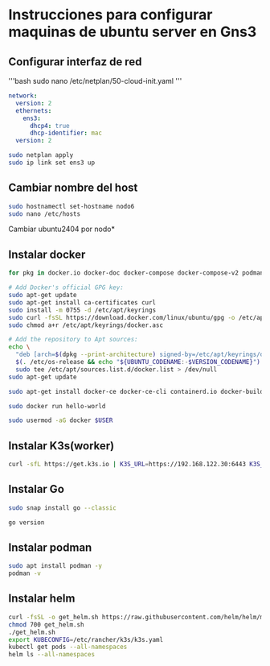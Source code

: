 # Instrucciones para configurar maquinas de ubuntu server en Gns3

## Configurar interfaz de red

'''bash
sudo nano /etc/netplan/50-cloud-init.yaml
'''

```yaml
network:
  version: 2
  ethernets:
    ens3:
      dhcp4: true
      dhcp-identifier: mac
  version: 2
```

```bash
sudo netplan apply
sudo ip link set ens3 up
```

## Cambiar nombre del host

```bash
sudo hostnamectl set-hostname nodo6
sudo nano /etc/hosts
```

Cambiar ubuntu2404 por nodo*

## Instalar docker

```bash
for pkg in docker.io docker-doc docker-compose docker-compose-v2 podman-docker containerd runc; do sudo apt-get remove $pkg; done

# Add Docker's official GPG key:
sudo apt-get update
sudo apt-get install ca-certificates curl
sudo install -m 0755 -d /etc/apt/keyrings
sudo curl -fsSL https://download.docker.com/linux/ubuntu/gpg -o /etc/apt/keyrings/docker.asc
sudo chmod a+r /etc/apt/keyrings/docker.asc

# Add the repository to Apt sources:
echo \
  "deb [arch=$(dpkg --print-architecture) signed-by=/etc/apt/keyrings/docker.asc] https://download.docker.com/linux/ubuntu \
  $(. /etc/os-release && echo "${UBUNTU_CODENAME:-$VERSION_CODENAME}") stable" | \
  sudo tee /etc/apt/sources.list.d/docker.list > /dev/null
sudo apt-get update

sudo apt-get install docker-ce docker-ce-cli containerd.io docker-buildx-plugin docker-compose-plugin

sudo docker run hello-world

sudo usermod -aG docker $USER
```

## Instalar K3s(worker)

```bash
curl -sfL https://get.k3s.io | K3S_URL=https://192.168.122.30:6443 K3S_TOKEN=K107eb9cde0fa0994823ec59df34e58ca6c107e5d0d312b8a08e05e5647c4d6ab3f::server:b9d7d1b5759b7c4dec08eb44000e212e sh -
```

## Instalar Go

```bash
sudo snap install go --classic 

go version
```

## Instalar podman

```bash
sudo apt install podman -y
podman -v
```

## Instalar helm

```bash
curl -fsSL -o get_helm.sh https://raw.githubusercontent.com/helm/helm/main/scripts/get-helm-3
chmod 700 get_helm.sh
./get_helm.sh
export KUBECONFIG=/etc/rancher/k3s/k3s.yaml
kubectl get pods --all-namespaces
helm ls --all-namespaces